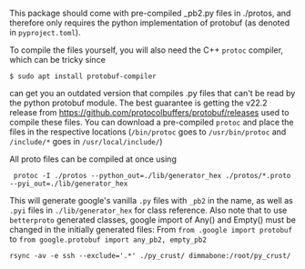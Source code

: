This package should come with pre-compiled _pb2.py files in ./protos, and therefore only requires the python implementation of protobuf (as denoted in `pyproject.toml`).

To compile the files yourself, you will also need the C++ `protoc` compiler, which can be tricky since
```
$ sudo apt install protobuf-compiler
```
can get you an outdated version that compiles .py files that can't be read by the python protobuf module.
The best guarantee is getting the v22.2 release from https://github.com/protocolbuffers/protobuf/releases used to compile these files.
You can download a pre-compiled `protoc` and place the files in the respective locations (`/bin/protoc` goes to `/usr/bin/protoc` and `/include/*` goes in `/usr/local/include/`)

All proto files can be compiled at once using
```
 protoc -I ./protos --python_out=./lib/generator_hex ./protos/*.proto --pyi_out=./lib/generator_hex
```
This will generate google's vanilla `.py` files with `_pb2` in the name, as well as `.pyi` files in `./lib/generator_hex` for class reference.
Also note that to use `betterproto` generated classes, google import of Any() and Empty() must be changed in the initially generated files:
From `from .google import protobuf` to `from google.protobuf import any_pb2, empty_pb2`

```rsync -av -e ssh --exclude='.*' ./py_crust/ dimmabone:/root/py_crust/```

